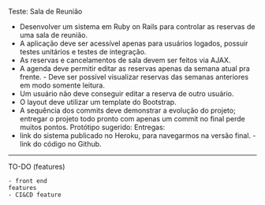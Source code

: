 Teste: Sala de Reunião

- Desenvolver um sistema em Ruby on Rails para controlar as
reservas de uma sala de reunião.
- A aplicação deve ser acessível apenas para usuários logados, possuir testes unitários e testes de integração.
- As reservas e cancelamentos de sala devem ser feitos via AJAX.
- A agenda deve permitir editar as reservas apenas da semana atual pra frente. - Deve ser possível visualizar reservas das semanas anteriores em modo somente leitura.
- Um usuário não deve conseguir editar a reserva de outro usuário.
- O layout deve utilizar um template do Bootstrap.
- A sequência dos commits deve demonstrar a evolução do projeto; entregar o projeto todo pronto com apenas um commit no final perde muitos pontos.
Protótipo sugerido:
Entregas:
- link do sistema publicado no Heroku, para navegarmos na versão final. - link do código no Github.

---------------------------
TO-DO (features)


    - front end 
    features
    - CI&CD feature

    